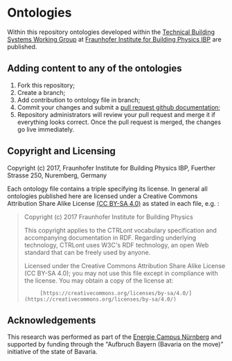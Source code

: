 # Ontologies

Within this repository ontologies developed within the [Technical Building Systems Working Group](https://www.ibp.fraunhofer.de/en/Expertise/energy-efficiency-and-indoor-climate/TechnicalBuildingSystemsSolutions.html) at [Fraunhofer Institute for Building Physics IBP](https://www.ibp.fraunhofer.de/en.html) are published.

## Adding content to any of the ontologies

1. Fork this repository;
2. Create a branch;
3. Add contribution to ontology file in branch;
4. Commit your changes and submit a [pull request github documentation](https://help.github.com/articles/about-pull-requests/);
5. Repository administrators will review your pull request and merge it if everything looks correct. Once the pull request is merged, the changes go live immediately.

## Copyright and Licensing

Copyright (c) 2017, Fraunhofer Institute for Building Physics IBP, Fuerther Strasse 250, Nuremberg, Germany

Each ontology file contains a triple specifying its license. In general all ontologies published here are licensed under a Creative Commons Attribution Share Alike License 
[(CC BY-SA 4.0)](https://creativecommons.org/licenses/by-sa/4.0/) as stated in each file, e.g. :

> Copyright (c) 2017 Fraunhofer Institute for Building Physics
> 
> This copyright applies to the CTRLont vocabulary specification and
> accompanying documentation in RDF. Regarding underlying technology,
> CTRLont uses W3C's RDF technology, an open Web standard that can be
> freely used by anyone.
>
> Licensed under the Creative Commons Attribution Share Alike License 
> (CC BY-SA 4.0); you may not use this file except in compliance with 
> the license. You may obtain a copy of the license at:
>
>          [https://creativecommons.org/licenses/by-sa/4.0/](https://creativecommons.org/licenses/by-sa/4.0/)

## Acknowledgements

This research was performed as part of the [Energie Campus Nürnberg](http://www.encn.de/en/) and supported by funding through the "Aufbruch Bayern (Bavaria on the move)&rdquo; initiative of the state of Bavaria.
